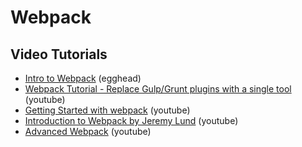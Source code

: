 Webpack
=======
<!--
Table of Contents
--------------------

**[Video Tutorials](#video-tutorials)**           <- MAKE SURE YOU HAVE 2 SPACES AFTER EACH LINE
**[Section B](#section-b)**   
**[Section C](#section-c)**   
-->
Video Tutorials
---------

 - [Intro to Webpack](https://egghead.io/lessons/javascript-intro-to-webpack) (egghead)
 - [Webpack Tutorial - Replace Gulp/Grunt plugins with a single tool](https://www.youtube.com/watch?v=9kJVYpOqcVU) (youtube)
 - [Getting Started with webpack](https://www.youtube.com/watch?v=TaWKUpahFZM) (youtube)
 - [Introduction to Webpack by Jeremy Lund](https://www.youtube.com/watch?v=RKqRj3VgR_c) (youtube)
 - [Advanced Webpack](https://www.youtube.com/watch?v=MzVFrIAwwS8&nohtml5=False) (youtube)


<!--Section B
---------

Section C
---------
-->

